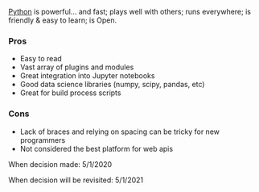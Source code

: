 [Python](https://www.python.org/) is powerful... and fast; plays well with others; runs everywhere; is friendly & easy to learn; is Open.  

### Pros
* Easy to read
* Vast array of plugins and modules
* Great integration into Jupyter notebooks 
* Good data science libraries (numpy, scipy, pandas, etc)
* Great for build process scripts

### Cons
* Lack of braces and relying on spacing can be tricky for new programmers
* Not considered the best platform for web apis


When decision made: 5/1/2020

When decision will be revisited: 5/1/2021
